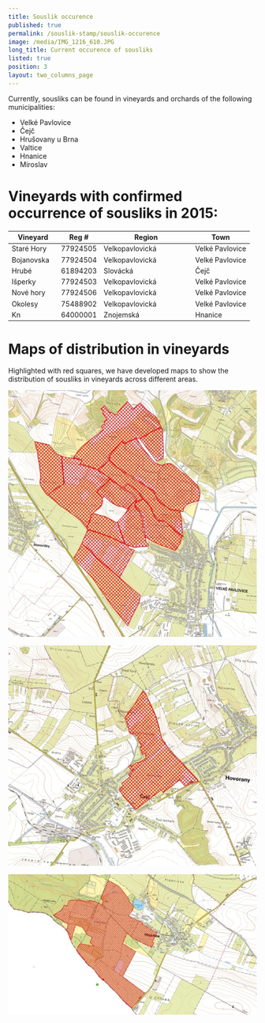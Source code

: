 ```yaml
---
title: Souslik occurence
published: true
permalink: /souslik-stamp/souslik-occurence
image: /media/IMG_1216_610.JPG
long_title: Current occurence of sousliks
listed: true
position: 3
layout: two_columns_page
---
```

Currently, sousliks can be found in vineyards and orchards of the following municipalities:

* Velké Pavlovice
* Čejč
* Hrušovany u Brna
* Valtice
* Hnanice
* Miroslav

# Vineyards with confirmed occurrence of sousliks in 2015:

| **Vineyard** | **Reg #** | **Region**       | **Town**        |
| ------------ | --------- | ---------------- | --------------- |
| Staré Hory   | 77924505  | Velkopavlovická  | Velké Pavlovice |
| Bojanovska   | 77924504  | Velkopavlovická  | Velké Pavlovice |
| Hrubé        | 61894203  | Slovácká         | Čejč            |
| Išperky      | 77924503  | Velkopavlovická  | Velké Pavlovice |
| Nové hory    | 77924506  | Velkopavlovická  | Velké Pavlovice |
| Okolesy      | 75488902  | Velkopavlovická  | Velké Pavlovice |
| Kn           | 64000001  | Znojemská        | Hnanice         |



# Maps of distribution in vineyards

Highlighted with red squares, we have developed maps to show the distribution of sousliks in vineyards across different areas.

![](/media/VT_Velke_Pavlovice_610.jpg)

![](/media/VT_cejc_610.jpg)

![](/media/VT_Hnanice_610.jpg)
